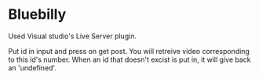 # Bluebilly

Used Visual studio's Live Server plugin.

Put id in input and press on get post. You will retreive video corresponding to this id's number. When an id that doesn't excist is put in, it will give back an 'undefined'.
